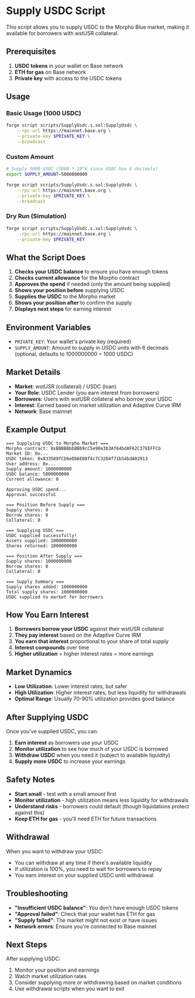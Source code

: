 # Supply USDC Script

This script allows you to supply USDC to the Morpho Blue market, making it available for borrowers with wstUSR collateral.

## Prerequisites

1. **USDC tokens** in your wallet on Base network
2. **ETH for gas** on Base network
3. **Private key** with access to the USDC tokens

## Usage

### Basic Usage (1000 USDC)
```bash
forge script scripts/SupplyUsdc.s.sol:SupplyUsdc \
    --rpc-url https://mainnet.base.org \
    --private-key $PRIVATE_KEY \
    --broadcast
```

### Custom Amount
```bash
# Supply 5000 USDC (5000 * 10^6 since USDC has 6 decimals)
export SUPPLY_AMOUNT=5000000000

forge script scripts/SupplyUsdc.s.sol:SupplyUsdc \
    --rpc-url https://mainnet.base.org \
    --private-key $PRIVATE_KEY \
    --broadcast
```

### Dry Run (Simulation)
```bash
forge script scripts/SupplyUsdc.s.sol:SupplyUsdc \
    --rpc-url https://mainnet.base.org \
    --private-key $PRIVATE_KEY
```

## What the Script Does

1. **Checks your USDC balance** to ensure you have enough tokens
2. **Checks current allowance** for the Morpho contract
3. **Approves the spend** if needed (only the amount being supplied)
4. **Shows your position before** supplying USDC
5. **Supplies the USDC** to the Morpho market
6. **Shows your position after** to confirm the supply
7. **Displays next steps** for earning interest

## Environment Variables

- `PRIVATE_KEY`: Your wallet's private key (required)
- `SUPPLY_AMOUNT`: Amount to supply in USDC units with 6 decimals (optional, defaults to 1000000000 = 1000 USDC)

## Market Details

- **Market**: wstUSR (collateral) / USDC (loan)
- **Your Role**: USDC Lender (you earn interest from borrowers)
- **Borrowers**: Users with wstUSR collateral who borrow your USDC
- **Interest**: Earned based on market utilization and Adaptive Curve IRM
- **Network**: Base mainnet

## Example Output

```
=== Supplying USDC to Morpho Market ===
Morpho contract: 0xBBBBBbbBBb9cC5e90e3b3Af64bdAF62C37EEFFCb
Market ID: 0x...
USDC token: 0x833589fCD6eDb6E08f4c7C32D4f71b54bdA02913
User address: 0x...
Supply amount: 1000000000
USDC balance: 5000000000
Current allowance: 0

Approving USDC spend...
Approval successful

=== Position Before Supply ===
Supply shares: 0
Borrow shares: 0
Collateral: 0

=== Supplying USDC ===
USDC supplied successfully!
Assets supplied: 1000000000
Shares returned: 1000000000

=== Position After Supply ===
Supply shares: 1000000000
Borrow shares: 0
Collateral: 0

=== Supply Summary ===
Supply shares added: 1000000000
Total supply shares: 1000000000
USDC supplied to market for borrowers
```

## How You Earn Interest

1. **Borrowers borrow your USDC** against their wstUSR collateral
2. **They pay interest** based on the Adaptive Curve IRM
3. **You earn that interest** proportional to your share of total supply
4. **Interest compounds** over time
5. **Higher utilization** = higher interest rates = more earnings

## Market Dynamics

- **Low Utilization**: Lower interest rates, but safer
- **High Utilization**: Higher interest rates, but less liquidity for withdrawals
- **Optimal Range**: Usually 70-90% utilization provides good balance

## After Supplying USDC

Once you've supplied USDC, you can:

1. **Earn interest** as borrowers use your USDC
2. **Monitor utilization** to see how much of your USDC is borrowed
3. **Withdraw USDC** when you need it (subject to available liquidity)
4. **Supply more USDC** to increase your earnings

## Safety Notes

- **Start small** - test with a small amount first
- **Monitor utilization** - high utilization means less liquidity for withdrawals
- **Understand risks** - borrowers could default (though liquidations protect against this)
- **Keep ETH for gas** - you'll need ETH for future transactions

## Withdrawal

When you want to withdraw your USDC:
- You can withdraw at any time if there's available liquidity
- If utilization is 100%, you need to wait for borrowers to repay
- You earn interest on your supplied USDC until withdrawal

## Troubleshooting

- **"Insufficient USDC balance"**: You don't have enough USDC tokens
- **"Approval failed"**: Check that your wallet has ETH for gas
- **"Supply failed"**: The market might not exist or have issues
- **Network errors**: Ensure you're connected to Base mainnet

## Next Steps

After supplying USDC:
1. Monitor your position and earnings
2. Watch market utilization rates
3. Consider supplying more or withdrawing based on market conditions
4. Use withdrawal scripts when you want to exit
